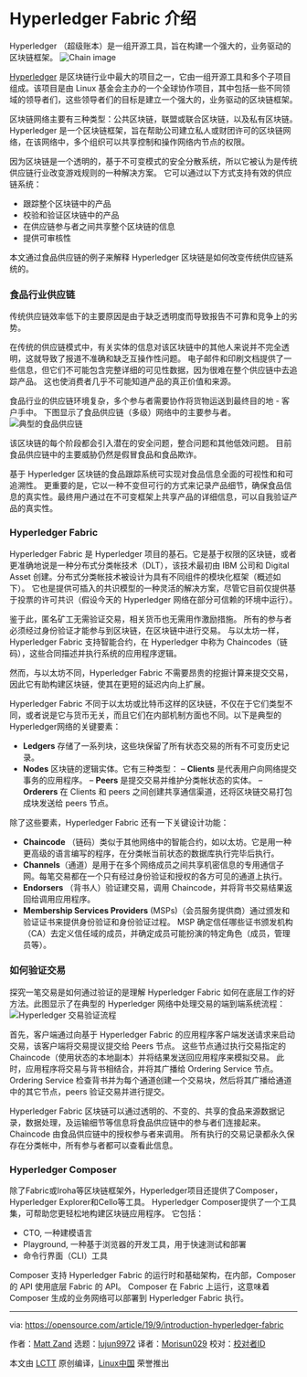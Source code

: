 [#]: collector: (lujun9972)
[#]: translator: (Morisun029)
[#]: reviewer: ( )
[#]: publisher: ( )
[#]: url: ( )
[#]: subject: (An introduction to Hyperledger Fabric)
[#]: via: (https://opensource.com/article/19/9/introduction-hyperledger-fabric)
[#]: author: (Matt Zand https://opensource.com/users/mattzandhttps://opensource.com/users/ron-mcfarlandhttps://opensource.com/users/wonderchook)

Hyperledger Fabric 介绍
======
Hyperledger （超级账本）是一组开源工具，旨在构建一个强大的，业务驱动的区块链框架。
![Chain image][1]

[Hyperledger][2] 是区块链行业中最大的项目之一，它由一组开源工具和多个子项目组成。该项目是由 Linux 基金会主办的一个全球协作项目，其中包括一些不同领域的领导者们，这些领导者们的目标是建立一个强大的，业务驱动的区块链框架。

区块链网络主要有三种类型：公共区块链，联盟或联合区块链，以及私有区块链。 Hyperledger 是一个区块链框架，旨在帮助公司建立私人或财团许可的区块链网络，在该网络中，多个组织可以共享控制和操作网络内节点的权限。

因为区块链是一个透明的，基于不可变模式的安全分散系统，所以它被认为是传统供应链行业改变游戏规则的一种解决方案。 它可以通过以下方式支持有效的供应链系统：

  * 跟踪整个区块链中的产品
  * 校验和验证区块链中的产品
  * 在供应链参与者之间共享整个区块链的信息
  * 提供可审核性

本文通过食品供应链的例子来解释 Hyperledger 区块链是如何改变传统供应链系统的。

### 食品行业供应链

传统供应链效率低下的主要原因是由于缺乏透明度而导致报告不可靠和竞争上的劣势。

在传统的供应链模式中，有关实体的信息对该区块链中的其他人来说并不完全透明，这就导致了报道不准确和缺乏互操作性问题。 电子邮件和印刷文档提供了一些信息，但它们不可能包含完整详细的可见性数据，因为很难在整个供应链中去追踪产品。 这也使消费者几乎不可能知道产品的真正价值和来源。

食品行业的供应链环境复杂，多个参与者需要协作将货物运送到最终目的地 - 客户手中。 下图显示了食品供应链（多级）网络中的主要参与者。
![典型的食品供应链][3]

该区块链的每个阶段都会引入潜在的安全问题，整合问题和其他低效问题。 目前食品供应链中的主要威胁仍然是假冒食品和食品欺诈。

基于 Hyperledger 区块链的食品跟踪系统可实现对食品信息全面的可视性和和可追溯性。 更重要的是，它以一种不变但可行的方式来记录产品细节，确保食品信息的真实性。最终用户通过在不可变框架上共享产品的详细信息，可以自我验证产品的真实性。

### Hyperledger Fabric

Hyperledger Fabric 是 Hyperledger 项目的基石。它是基于权限的区块链，或者更准确地说是一种分布式分类帐技术（DLT），该技术最初由 IBM 公司和 Digital Asset 创建。分布式分类帐技术被设计为具有不同组件的模块化框架（概述如下）。 它也是提供可插入的共识模型的一种灵活的解决方案，尽管它目前仅提供基于投票的许可共识（假设今天的 Hyperledger 网络在部分可信赖的环境中运行）。

鉴于此，匿名矿工无需验证交易，相关货币也无需用作激励措施。 所有的参与者必须经过身份验证才能参与到区块链，在区块链中进行交易。 与以太坊一样，Hyperledger Fabric 支持智能合约，在 Hyperledger 中称为 Chaincodes（链码），这些合同描述并执行系统的应用程序逻辑。

然而，与以太坊不同，Hyperledger Fabric 不需要昂贵的挖掘计算来提交交易，因此它有助构建区块链，使其在更短的延迟内向上扩展。

Hyperledger Fabric 不同于以太坊或比特币这样的区块链，不仅在于它们类型不同，或者说是它与货币无关，而且它们在内部机制方面也不同。以下是典型的Hyperledger网络的关键要素：

  * **Ledgers** 存储了一系列块，这些块保留了所有状态交易的所有不可变历史记录。
  * **Nodes** 区块链的逻辑实体。它有三种类型：
– **Clients** 是代表用户向网络提交事务的应用程序。 
– **Peers** 是提交交易并维护分类帐状态的实体。
– **Orderers** 在 Clients 和 peers 之间创建共享通信渠道，还将区块链交易打包成块发送给 peers 节点。

除了这些要素，Hyperledger Fabric 还有一下关键设计功能：

  * **Chaincode** （链码）类似于其他网络中的智能合约，如以太坊。它是用一种更高级的语言编写的程序，在分类帐当前状态的数据库执行完毕后执行。
  * **Channels**（通道）是用于在多个网络成员之间共享机密信息的专用通信子网。每笔交易都在一个只有经过身份验证和授权的各方可见的通道上执行。
  * **Endorsers** （背书人）验证建交易，调用 Chaincode，并将背书交易结果返回给调用应用程序。
  * **Membership Services Providers** (MSPs)（会员服务提供商）通过颁发和验证证书来提供身份验证和身份验证过程。 MSP 确定信任哪些证书颁发机构（CA）去定义信任域的成员，并确定成员可能扮演的特定角色（成员，管理员等）。



### 如何验证交易

探究一笔交易是如何通过验证的是理解 Hyperledger Fabric 如何在底层工作的好方法。此图显示了在典型的 Hyperledger 网络中处理交易的端到端系统流程：
![Hyperledger 交易验证流程][4]

首先，客户端通过向基于 Hyperledger Fabric 的应用程序客户端发送请求来启动交易，该客户端将交易提议提交给 Peers 节点。 这些节点通过执行交易指定的 Chaincode（使用状态的本地副本）并将结果发送回应用程序来模拟交易。 此时，应用程序将交易与背书相结合，并将其广播给 Ordering Service 节点。 Ordering Service 检查背书并为每个通道创建一个交易块，然后将其广播给通道中的其它节点，peers 验证交易并进行提交。

Hyperledger Fabric 区块链可以通过透明的、不变的、共享的食品来源数据记录，数据处理，及运输细节等信息将食品供应链中的参与者们连接起来。 Chaincode 由食品供应链中的授权参与者来调用。 所有执行的交易记录都永久保存在分类帐中，所有参与者都可以查看此信息。

### Hyperledger Composer

除了Fabric或Iroha等区块链框架外，Hyperledger项目还提供了Composer，Hyperledger Explorer和Cello等工具。 Hyperledger Composer提供了一个工具集，可帮助您更轻松地构建区块链应用程序。 它包括：

  * CTO,  一种建模语言
  * Playground, 一种基于浏览器的开发工具，用于快速测试和部署
  * 命令行界面（CLI）工具


Composer 支持 Hyperledger Fabric 的运行时和基础架构，在内部，Composer 的 API 使用底层 Fabric 的 API。 Composer 在 Fabric 上运行，这意味着 Composer 生成的业务网络可以部署到 Hyperledger Fabric 执行。

--------------------------------------------------------------------------------

via: https://opensource.com/article/19/9/introduction-hyperledger-fabric

作者：[Matt Zand][a]
选题：[lujun9972][b]
译者：[Morisun029](https://github.com/译者ID)
校对：[校对者ID](https://github.com/校对者ID)

本文由 [LCTT](https://github.com/LCTT/TranslateProject) 原创编译，[Linux中国](https://linux.cn/) 荣誉推出

[a]: https://opensource.com/users/mattzandhttps://opensource.com/users/ron-mcfarlandhttps://opensource.com/users/wonderchook
[b]: https://github.com/lujun9972
[1]: https://opensource.com/sites/default/files/styles/image-full-size/public/lead-images/chain.png?itok=sgAjswFf (Chain image)
[2]: https://www.hyperledger.org/
[3]: https://opensource.com/sites/default/files/uploads/foodindustrysupplychain.png (Typical food supply chain)
[4]: https://opensource.com/sites/default/files/uploads/hyperledger-fabric-transaction-flow.png (Hyperledger transaction validation flow)
[5]: https://coding-bootcamps.com/ultimate-guide-for-building-a-blockchain-supply-chain-using-hyperledger-fabric-and-composer.html

